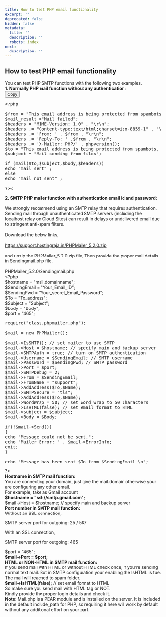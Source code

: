 ```yaml
---
title: How to test PHP email functionality
excerpt: ''
deprecated: false
hidden: false
metadata:
  title: ''
  description: ''
  robots: index
next:
  description: ''
---
```

<div class="hostingraja-forum-article">
<h2>How to test PHP email functionality</h2>
<div class="hostingraja-forum-article-inner-div">
<div class="hostingraja-forum-article-contents">
<div class="hostingraja-forum-article-content">You can test PHP SMTP functions with the following two examples.</div>
<div class="hostingraja-forum-article-content"> </div>
<div class="hostingraja-forum-article-content"> </div>
<div class="hostingraja-forum-article-content"><strong>1. Normally PHP mail function without any authentication:</strong></div>
<div class="hostingraja-forum-article-content"> </div>
<div class="hostingraja-forum-article-content">
<div class="copy-clipboard"><button class="copy-clipboard-button">Copy</button>
<pre>&lt;?php<br/><br/>$from = "<span id="cloak9605dba49851aca41214d9700f1d953e">This email address is being protected from spambots. You need JavaScript enabled to view it.</span><script type="b05886868342b7cd1b81a0eb-text/javascript">
				document.getElementById('cloak9605dba49851aca41214d9700f1d953e').innerHTML = '';
				var prefix = '&#109;a' + 'i&#108;' + '&#116;o';
				var path = 'hr' + 'ef' + '=';
				var addy9605dba49851aca41214d9700f1d953e = 's&#117;pp&#111;rt' + '&#64;';
				addy9605dba49851aca41214d9700f1d953e = addy9605dba49851aca41214d9700f1d953e + 'h&#111;st&#105;ngr&#97;j&#97;' + '&#46;' + '&#105;n';
				var addy_text9605dba49851aca41214d9700f1d953e = 's&#117;pp&#111;rt' + '&#64;' + 'h&#111;st&#105;ngr&#97;j&#97;' + '&#46;' + '&#105;n';document.getElementById('cloak9605dba49851aca41214d9700f1d953e').innerHTML += '<a ' + path + '\'' + prefix + ':' + addy9605dba49851aca41214d9700f1d953e + '\'>'+addy_text9605dba49851aca41214d9700f1d953e+'<\/a>';
		</script>";<br/>$mail_result ="Mail failed";<br/>$headers = "MIME-Version: 1.0" . "\r\n";<br/>$headers .= "Content-type:text/html;charset=iso-8859-1" . "\r\n";<br/>$headers .= 'From: ' . $from . "\r\n";<br/>$headers .= 'Reply-To: ' .$from . "\r\n";<br/>$headers .= 'X-Mailer: PHP/' . phpversion();<br/>$to = "<span id="cloake93b89ac2e63dfaca393893a4d85637f">This email address is being protected from spambots. You need JavaScript enabled to view it.</span><script type="b05886868342b7cd1b81a0eb-text/javascript">
				document.getElementById('cloake93b89ac2e63dfaca393893a4d85637f').innerHTML = '';
				var prefix = '&#109;a' + 'i&#108;' + '&#116;o';
				var path = 'hr' + 'ef' + '=';
				var addye93b89ac2e63dfaca393893a4d85637f = '&#111;v&#105;h&#111;st&#105;ng' + '&#64;';
				addye93b89ac2e63dfaca393893a4d85637f = addye93b89ac2e63dfaca393893a4d85637f + 'gm&#97;&#105;l' + '&#46;' + 'c&#111;m';
				var addy_texte93b89ac2e63dfaca393893a4d85637f = '&#111;v&#105;h&#111;st&#105;ng' + '&#64;' + 'gm&#97;&#105;l' + '&#46;' + 'c&#111;m';document.getElementById('cloake93b89ac2e63dfaca393893a4d85637f').innerHTML += '<a ' + path + '\'' + prefix + ':' + addye93b89ac2e63dfaca393893a4d85637f + '\'>'+addy_texte93b89ac2e63dfaca393893a4d85637f+'<\/a>';
		</script>";<br/>$subject = "Mail sending from files";<br/><br/>if (mail($to,$subject,$body,$headers))<br/>echo "mail sent" ;<br/>else<br/>echo "mail not sent" ;<br/><br/>?&gt;&lt;
</pre>
</div>
</div>
<div class="hostingraja-forum-article-content"> </div>
<div class="hostingraja-forum-article-content"><strong>2. SMTP PHP mailer function with authentication email id and password:</strong> </div>
<div class="hostingraja-forum-article-content"><br/>We strongly recommend using an SMTP relay that requires authentication. Sending mail through unauthenticated SMTP servers (including the localhost relay on Cloud Sites) can result in delays or undelivered email due to stringent anti-spam filters.</div>
<div class="hostingraja-forum-article-content"><br/>Download the below links,<br/><br/><a href="https://support.hostingraja.in/PHPMailer_5.2.0.zip" target="_blank" rel="noopener noreferrer">https://support.hostingraja.in/PHPMailer_5.2.0.zip</a><br/><br/>and unzip the PHPMailer_5.2.0.zip file, Then provide the proper mail details in Sendingmail.php file.<br/><br/></div>
<div class="hostingraja-forum-article-content">PHPMailer_5.2.0/Sendingmail.php</div>
<div class="hostingraja-forum-article-content"> </div>
<div class="hostingraja-forum-article-content">&lt;?php</div>
<div class="hostingraja-forum-article-content"> </div>
<div class="hostingraja-forum-article-content">$hostname = "mail.domainname";</div>
<div class="hostingraja-forum-article-content">$SendingEmail = "Your_Email_ID";</div>
<div class="hostingraja-forum-article-content">$SendingPwd = "Your_secret_Email_Password";</div>
<div class="hostingraja-forum-article-content">$To = "To_address";</div>
<div class="hostingraja-forum-article-content">$Subject = "Subject";</div>
<div class="hostingraja-forum-article-content">$body = "Body";</div>
<div class="hostingraja-forum-article-content">$port = "465";</div>
<div class="hostingraja-forum-article-content"> </div>
<div class="hostingraja-forum-article-content">
<pre>require("class.phpmailer.php");<br/><br/>$mail = new PHPMailer();<br/><br/>$mail-&gt;IsSMTP(); // set mailer to use SMTP<br/>$mail-&gt;Host = $hostname; // specify main and backup server<br/>$mail-&gt;SMTPAuth = true; // turn on SMTP authentication<br/>$mail-&gt;Username = $SendingEmail; // SMTP username<br/>$mail-&gt;Password = $SendingPwd; // SMTP password<br/>$mail-&gt;Port = $port;<br/>$mail-&gt;SMTPDebug = 2;<br/>$mail-&gt;From = $SendingEmail;<br/>$mail-&gt;FromName = "support";<br/>$mail-&gt;AddAddress($To,$Name);<br/>$mail-&gt;SMTPSecure = "tls";<br/>$mail-&gt;AddAddress($To,$Name);<br/>$mail-&gt;WordWrap = 50; // set word wrap to 50 characters<br/>$mail-&gt;IsHTML(false); // set email format to HTML<br/>$mail-&gt;Subject = $Subject;<br/>$mail-&gt;Body = $Body;<br/><br/>if(!$mail-&gt;Send())<br/>{<br/>echo "Message could not be sent.";<br/>echo "Mailer Error: " . $mail-&gt;ErrorInfo;<br/>exit;<br/>}<br/><br/>echo "Message has been sent $To from $SendingEmail \n";</pre>
</div>
<div class="hostingraja-forum-article-content"> </div>
<div class="hostingraja-forum-article-content">?&gt;</div>
<div class="hostingraja-forum-article-content"> </div>
<div class="hostingraja-forum-article-content"> </div>
<div class="hostingraja-forum-article-content"><strong>Hostname in SMTP mail function:</strong></div>
<div class="hostingraja-forum-article-content"> </div>
<div class="hostingraja-forum-article-content">You are connecting your domain,  just give the mail.domain otherwise your are configuring any other email.</div>
<div class="hostingraja-forum-article-content"> </div>
<div class="hostingraja-forum-article-content">For example, take as Gmail account  </div>
<div class="hostingraja-forum-article-content"> </div>
<div class="hostingraja-forum-article-content"><strong>$hostname = "ssl://smtp.gmail.com";</strong></div>
<div class="hostingraja-forum-article-content"> </div>
<div class="hostingraja-forum-article-content">$mail-&gt;Host = $hostname; // specify main and backup server</div>
<div class="hostingraja-forum-article-content"> </div>
<div class="hostingraja-forum-article-content"><strong>Port number in SMTP mail function:</strong></div>
<div class="hostingraja-forum-article-content"> </div>
<div class="hostingraja-forum-article-content">Without an SSL connection, </div>
<div class="hostingraja-forum-article-content">
<p>SMTP server port for outgoing: 25 / 587</p>
<div class="hostingraja-forum-article-content">With an SSL connection, </div>
<div class="hostingraja-forum-article-content">
<p>SMTP server port for outgoing: 465 </p>
</div>
</div>
<div class="hostingraja-forum-article-content"> </div>
<div class="hostingraja-forum-article-content">$port = "465";</div>
<div class="hostingraja-forum-article-content"> </div>
<div class="hostingraja-forum-article-content"><strong>$mail-&gt;Port = $port;</strong></div>
<div class="hostingraja-forum-article-content"> </div>
<div class="hostingraja-forum-article-content"> </div>
<div class="hostingraja-forum-article-content"><strong>HTML or NON-HTML in SMTP mail function:</strong></div>
<div class="hostingraja-forum-article-content"> </div>
<div class="hostingraja-forum-article-content">If you send mail with HTML or without HTML check once, If you're sending normal text mail. But in SMTP configuration your enabling the IsHTML is tue. The mail will reached to spam folder. </div>
<div class="hostingraja-forum-article-content"> </div>
<div class="hostingraja-forum-article-content"><strong>$mail-&gt;IsHTML(false);</strong> // set email format to HTML</div>
<div class="hostingraja-forum-article-content"> </div>
<div class="hostingraja-forum-article-content">So make sure you send mail with HTML tag or NOT.</div>
<div class="hostingraja-forum-article-content"> </div>
<div class="hostingraja-forum-article-content"> </div>
<div class="hostingraja-forum-article-content">Kindly provide the proper login details and check it.</div>
<div class="hostingraja-forum-article-content"> </div>
<div class="hostingraja-forum-article-content"><span style="font-weight: bold;">Note</span>: Mail.php is a PEAR module and is installed on the server. It is included in the default include_path for PHP, so requiring it here will work by default without any additional effort on your part.</div>
<div class="hostingraja-forum-article-content"> </div>
</div>
</div>
</div> </div>
</div>
